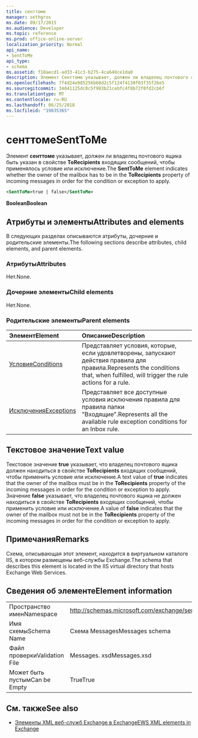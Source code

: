 ```yaml
---
title: сенттоме
manager: sethgros
ms.date: 09/17/2015
ms.audience: Developer
ms.topic: reference
ms.prod: office-online-server
localization_priority: Normal
api_name:
- SentToMe
api_type:
- schema
ms.assetid: f18aecd1-ad33-41c3-b275-4ca648ce1da0
description: Элемент Сенттоме указывает, должен ли владелец почтового ящика быть указан в свойстве ToRecipients входящих сообщений, чтобы применялось условие или исключение.
ms.openlocfilehash: 7f4d24e985256b68d2c5f124f4130f03f35f26e5
ms.sourcegitcommit: 34041125dc8c5f993b21cebfc4f8b72f0fd2cb6f
ms.translationtype: MT
ms.contentlocale: ru-RU
ms.lasthandoff: 06/25/2018
ms.locfileid: "19835365"
---
```

# <a name="senttome"></a><span data-ttu-id="cab58-103">сенттоме</span><span class="sxs-lookup"><span data-stu-id="cab58-103">SentToMe</span></span>

<span data-ttu-id="cab58-104">Элемент **сенттоме** указывает, должен ли владелец почтового ящика быть указан в свойстве **ToRecipients** входящих сообщений, чтобы применялось условие или исключение.</span><span class="sxs-lookup"><span data-stu-id="cab58-104">The **SentToMe** element indicates whether the owner of the mailbox has to be in the **ToRecipients** property of incoming messages in order for the condition or exception to apply.</span></span> 
  
```XML
<SentToMe>true | false</SentToMe>
```

 <span data-ttu-id="cab58-105">**Boolean**</span><span class="sxs-lookup"><span data-stu-id="cab58-105">**Boolean**</span></span>
## <a name="attributes-and-elements"></a><span data-ttu-id="cab58-106">Атрибуты и элементы</span><span class="sxs-lookup"><span data-stu-id="cab58-106">Attributes and elements</span></span>

<span data-ttu-id="cab58-107">В следующих разделах описываются атрибуты, дочерние и родительские элементы.</span><span class="sxs-lookup"><span data-stu-id="cab58-107">The following sections describe attributes, child elements, and parent elements.</span></span>
  
### <a name="attributes"></a><span data-ttu-id="cab58-108">Атрибуты</span><span class="sxs-lookup"><span data-stu-id="cab58-108">Attributes</span></span>

<span data-ttu-id="cab58-109">Нет.</span><span class="sxs-lookup"><span data-stu-id="cab58-109">None.</span></span>
  
### <a name="child-elements"></a><span data-ttu-id="cab58-110">Дочерние элементы</span><span class="sxs-lookup"><span data-stu-id="cab58-110">Child elements</span></span>

<span data-ttu-id="cab58-111">Нет.</span><span class="sxs-lookup"><span data-stu-id="cab58-111">None.</span></span>
  
### <a name="parent-elements"></a><span data-ttu-id="cab58-112">Родительские элементы</span><span class="sxs-lookup"><span data-stu-id="cab58-112">Parent elements</span></span>

|<span data-ttu-id="cab58-113">**Элемент**</span><span class="sxs-lookup"><span data-stu-id="cab58-113">**Element**</span></span>|<span data-ttu-id="cab58-114">**Описание**</span><span class="sxs-lookup"><span data-stu-id="cab58-114">**Description**</span></span>|
|:-----|:-----|
|[<span data-ttu-id="cab58-115">Условия</span><span class="sxs-lookup"><span data-stu-id="cab58-115">Conditions</span></span>](conditions.md) <br/> |<span data-ttu-id="cab58-116">Представляет условия, которые, если удовлетворены, запускают действия правила для правила.</span><span class="sxs-lookup"><span data-stu-id="cab58-116">Represents the conditions that, when fulfilled, will trigger the rule actions for a rule.</span></span>  <br/> |
|[<span data-ttu-id="cab58-117">Исключения</span><span class="sxs-lookup"><span data-stu-id="cab58-117">Exceptions</span></span>](exceptions.md) <br/> |<span data-ttu-id="cab58-118">Представляет все доступные условия исключения правила для правила папки "Входящие".</span><span class="sxs-lookup"><span data-stu-id="cab58-118">Represents all the available rule exception conditions for an Inbox rule.</span></span>  <br/> |
   
## <a name="text-value"></a><span data-ttu-id="cab58-119">Текстовое значение</span><span class="sxs-lookup"><span data-stu-id="cab58-119">Text value</span></span>

<span data-ttu-id="cab58-120">Текстовое значение **true** указывает, что владелец почтового ящика должен находиться в свойстве **ToRecipients** входящих сообщений, чтобы применить условие или исключение.</span><span class="sxs-lookup"><span data-stu-id="cab58-120">A text value of **true** indicates that the owner of the mailbox must be in the **ToRecipients** property of the incoming messages in order for the condition or exception to apply.</span></span> <span data-ttu-id="cab58-121">Значение **false** указывает, что владелец почтового ящика не должен находиться в свойстве **ToRecipients** входящих сообщений, чтобы применить условие или исключение.</span><span class="sxs-lookup"><span data-stu-id="cab58-121">A value of **false** indicates that the owner of the mailbox must not be in the **ToRecipients** property of the incoming messages in order for the condition or exception to apply.</span></span> 
  
## <a name="remarks"></a><span data-ttu-id="cab58-122">Примечания</span><span class="sxs-lookup"><span data-stu-id="cab58-122">Remarks</span></span>

<span data-ttu-id="cab58-123">Схема, описывающая этот элемент, находится в виртуальном каталоге IIS, в котором размещены веб-службы Exchange.</span><span class="sxs-lookup"><span data-stu-id="cab58-123">The schema that describes this element is located in the IIS virtual directory that hosts Exchange Web Services.</span></span>
  
## <a name="element-information"></a><span data-ttu-id="cab58-124">Сведения об элементе</span><span class="sxs-lookup"><span data-stu-id="cab58-124">Element information</span></span>

|||
|:-----|:-----|
|<span data-ttu-id="cab58-125">Пространство имен</span><span class="sxs-lookup"><span data-stu-id="cab58-125">Namespace</span></span>  <br/> |http://schemas.microsoft.com/exchange/services/2006/messages  <br/> |
|<span data-ttu-id="cab58-126">Имя схемы</span><span class="sxs-lookup"><span data-stu-id="cab58-126">Schema Name</span></span>  <br/> |<span data-ttu-id="cab58-127">Схема Messages</span><span class="sxs-lookup"><span data-stu-id="cab58-127">Messages schema</span></span>  <br/> |
|<span data-ttu-id="cab58-128">Файл проверки</span><span class="sxs-lookup"><span data-stu-id="cab58-128">Validation File</span></span>  <br/> |<span data-ttu-id="cab58-129">Messages. xsd</span><span class="sxs-lookup"><span data-stu-id="cab58-129">Messages.xsd</span></span>  <br/> |
|<span data-ttu-id="cab58-130">Может быть пустым</span><span class="sxs-lookup"><span data-stu-id="cab58-130">Can be Empty</span></span>  <br/> |<span data-ttu-id="cab58-131">True</span><span class="sxs-lookup"><span data-stu-id="cab58-131">True</span></span>  <br/> |
   
## <a name="see-also"></a><span data-ttu-id="cab58-132">См. также</span><span class="sxs-lookup"><span data-stu-id="cab58-132">See also</span></span>



- [<span data-ttu-id="cab58-133">Элементы XML веб-служб Exchange в Exchange</span><span class="sxs-lookup"><span data-stu-id="cab58-133">EWS XML elements in Exchange</span></span>](ews-xml-elements-in-exchange.md)

